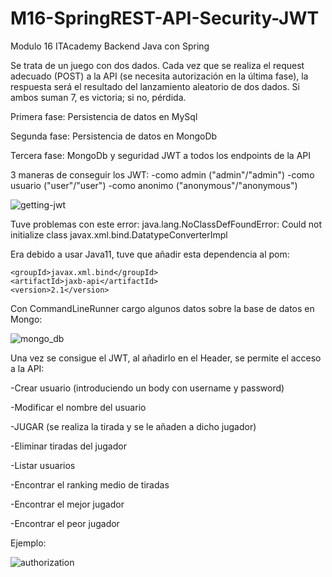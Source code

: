 # M16-SpringREST-API-Security-JWT
Modulo 16 ITAcademy Backend Java con Spring

Se trata de un juego con dos dados. Cada vez que se realiza el request adecuado (POST) a la API (se necesita autorización en la última fase), la respuesta será el resultado del 
lanzamiento aleatorio de dos dados. Si ambos suman 7, es victoria; si no, pérdida. 

Primera fase:  Persistencia de datos en MySql

Segunda fase: Persistencia de datos en MongoDb

Tercera fase: MongoDb y seguridad JWT a todos los endpoints de la API

3 maneras de conseguir los JWT:
  -como admin ("admin"/"admin")
  -como usuario ("user"/"user")
  -como anonimo ("anonymous"/"anonymous")
  
  
![getting-jwt](https://user-images.githubusercontent.com/77668181/134876127-e62a8ac6-cbcc-4d3d-8966-c345fb5e60ea.PNG)

Tuve problemas con este error: java.lang.NoClassDefFoundError: Could not initialize class javax.xml.bind.DatatypeConverterImpl

Era debido a usar Java11, tuve que añadir esta dependencia al pom:

    <groupId>javax.xml.bind</groupId> 
    <artifactId>jaxb-api</artifactId>
    <version>2.1</version>


Con CommandLineRunner cargo algunos datos sobre la base de datos en Mongo:


![mongo_db](https://user-images.githubusercontent.com/77668181/134877407-196a1bd5-c078-42cd-8050-7d88cbb3ab77.PNG)

Una vez se consigue el JWT, al añadirlo en el Header, se permite el acceso a la API:

-Crear usuario (introduciendo un body con username y password)

-Modificar el nombre del usuario

-JUGAR (se realiza la tirada y se le añaden a dicho jugador)

-Eliminar tiradas del jugador

-Listar usuarios

-Encontrar el ranking medio de tiradas

-Encontrar el mejor jugador

-Encontrar el peor jugador



Ejemplo: 

![authorization](https://user-images.githubusercontent.com/77668181/134878256-94d46db0-85f6-457e-abec-da990f243c33.PNG)
